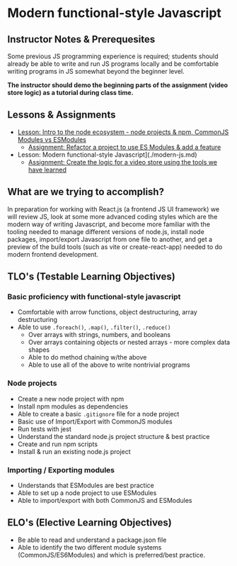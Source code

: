 # Modern functional-style Javascript

## Instructor Notes & Prerequesites

Some previous JS programming experience is required; students should already be able to write and run JS programs locally and be comfortable writing programs in JS somewhat beyond the beginner level.

**The instructor should demo the beginning parts of the assignment (video store logic) as a tutorial during class time.**

## Lessons & Assignments

- [Lesson: Intro to the node ecosystem - node projects & npm, CommonJS Modules vs ESModules](./intro-to-node-ecosystem-modules.md)
  - [Assignment: Refactor a project to use ES Modules & add a feature](https://github.com/Code-Platoon-Assignments/nodejs-video-store-0)
- Lesson: Modern functional-style Javascript](./modern-js.md)
  - [Assignment: Create the logic for a video store using the tools we have learned](https://github.com/Code-Platoon-Assignments/video-store-0-functional-js-and-state)

## What are we trying to accomplish?

In preparation for working with React.js (a frontend JS UI framework) we will review JS, look at some more advanced coding styles which are the modern way of writing Javascript, and become more familiar with the tooling needed to manage different versions of node.js, install node packages, import/export Javascript from one file to another, and get a preview of the build tools (such as vite or create-react-app) needed to do modern frontend development.

## TLO's (Testable Learning Objectives)

### Basic proficiency with functional-style javascript

- Comfortable with arrow functions, object destructuring, array destructuring
- Able to use `.foreach()`, `.map()`, `.filter()`, `.reduce()`
  - Over arrays with strings, numbers, and booleans
  - Over arrays containing objects or nested arrays - more complex data shapes
  - Able to do method chaining w/the above
  - Able to use all of the above to write nontrivial programs

### Node projects

- Create a new node project with npm
- Install npm modules as dependencies
- Able to create a basic `.gitignore` file for a node project 
- Basic use of Import/Export with CommonJS modules
- Run tests with jest
- Understand the standard node.js project structure  & best practice
- Create and run npm scripts
- Install & run an existing node.js project

### Importing / Exporting modules

- Understands that ESModules are best practice
- Able to set up a node project to use  ESModules
- Able to import/export with both CommonJS and ESModules

## ELO's (Elective Learning Objectives)

- Be able to read and understand a package.json file
- Able to identify the two different module systems (CommonJS/ES6Modules) and which is preferred/best practice.
